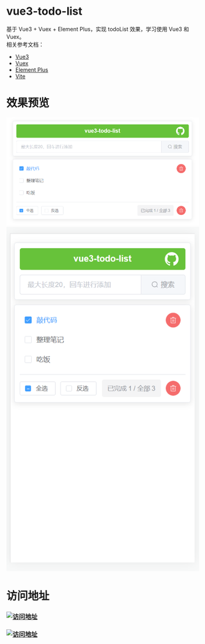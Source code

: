 # vue3-todo-list

基于 Vue3 + Vuex + Element Plus，实现 todoList 效果，学习使用 Vue3 和 Vuex。
<br/>
相关参考文档：

- [Vue3](https://v3.cn.vuejs.org/)
- [Vuex](https://next.vuex.vuejs.org/zh/)
- [Element Plus](https://element-plus.gitee.io/zh-CN/guide/design.html)
- [Vite](https://cn.vitejs.dev/)

# 效果预览

<img src="./src/assets/2021-12-08-230835-web.png" alt="" />
<img src="./src/assets/2021-12-08-230942-mobile.png" alt="" />

# 访问地址

<h3>
    <a href="https://sg996.github.io/vue3-todo-list/" target="_blank">
    <img src="https://img.shields.io/badge/GitHub%20%E5%9C%B0%E5%9D%80-https%3A%2F%2Fsg996.github.io%2Fvue3--todo--list%2F-brightgreen" alt="访问地址"/>
    </a>
</h3>
<h3>
    <a href="https://sg996.gitee.io/vue3-todo-list/" target="_blank">
    <img src="https://img.shields.io/badge/Gitee%20%E5%9C%B0%E5%9D%80-https%3A%2F%2Fsg996.gitee.io%2Fvue3--todo--list%2F-brightgreen" alt="访问地址"/>
    </a>
</h3>
